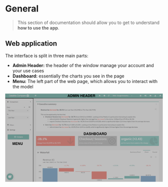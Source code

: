 # General

> This section of documentation should allow you to get to understand **how to use the app**.



## Web application

The interface is split in three main parts:

* **Admin Header:** the header of the window manage your account and your use cases
* **Dashboard:**  essentially the charts you see in the page
* **Menu:** The left part of the web page, which allows you to interact with the model

![Menu](images/compare_home.png)
